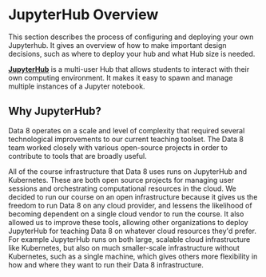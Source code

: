 # JupyterHub Overview

This section describes the process of configuring and deploying your own Jupyterhub. It gives an overview of how to make important design decisions, such as where to deploy your hub and what Hub size is needed. 

[**JupyterHub**](https://zero-to-jupyterhub.readthedocs.io/en/latest/) is a multi-user Hub that allows students to interact with their own computing environment. It makes it easy to spawn and manage multiple instances of a Jupyter notebook.

## Why JupyterHub?


Data 8 operates on a scale and level of complexity that required several technological improvements to our current teaching toolset. The Data 8 team worked closely with various open-source projects in order to contribute to tools that are broadly useful.

All of the course infrastructure that Data 8 uses runs on JupyterHub and Kubernetes. These
are both open source projects for managing user sessions and orchestrating computational
resources in the cloud. We decided to run our course on an open infrastructure because it gives us
the freedom to run Data 8 on any cloud provider, and lessens the likelihood of becoming
dependent on a single cloud vendor to run the course. It also allowed us to improve these tools,
allowing other organizations to deploy JupyterHub for teaching Data 8 on whatever cloud resources
they'd prefer. For example JupyterHub runs on both large, scalable cloud infrastructure like
Kubernetes, but also on much smaller-scale infrastructure without Kubernetes, such as a single machine, which gives
others more flexibility in how and where they want to run their Data 8 infrastructure.
